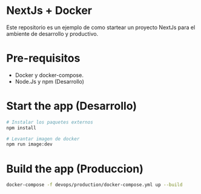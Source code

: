# NextJs + Docker

Este repositorio es un ejemplo de como startear un proyecto NextJs para el ambiente de desarrollo y productivo.

# Pre-requisitos

- Docker y docker-compose.
- Node.Js y npm (Desarrollo)

# Start the app (Desarrollo)

```bash
# Instalar los paquetes externos
npm install

# Levantar imagen de docker
npm run image:dev
```

# Build the app (Produccion)

```bash
docker-compose -f devops/production/docker-compose.yml up --build
```
